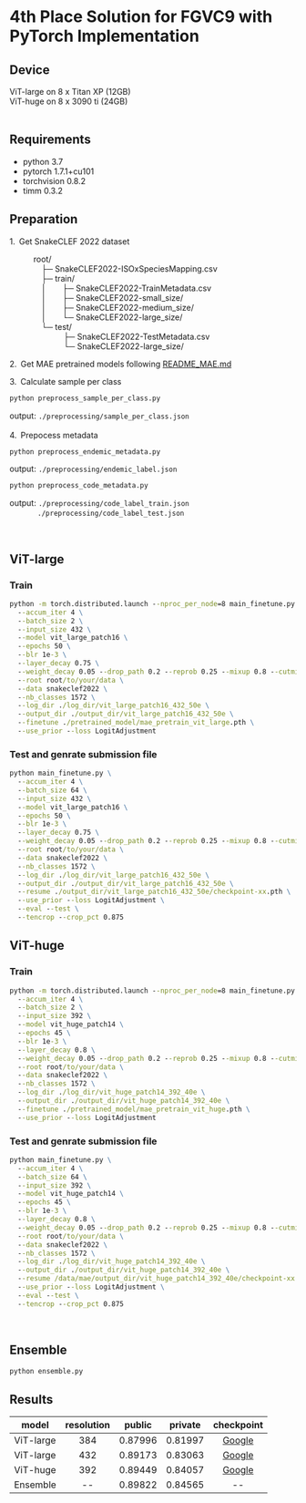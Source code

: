 # 4th Place Solution for FGVC9 with PyTorch Implementation

## Device
ViT-large on 8 x Titan XP (12GB)<br>
ViT-huge on 8 x 3090 ti (24GB)<br>
<br>

## Requirements
- python 3.7
- pytorch 1.7.1+cu101
- torchvision 0.8.2
- timm 0.3.2

## Preparation
1.&ensp;Get SnakeCLEF 2022 dataset<br>

&emsp;&emsp;&emsp;root/<br>
&emsp;&emsp;&emsp;&emsp;├─ SnakeCLEF2022-ISOxSpeciesMapping.csv<br>
&emsp;&emsp;&emsp;&emsp;├─ train/<br>
&emsp;&emsp;&emsp;&emsp;│&emsp;&emsp;├─ SnakeCLEF2022-TrainMetadata.csv<br>
&emsp;&emsp;&emsp;&emsp;│&emsp;&emsp;├─ SnakeCLEF2022-small_size/<br>
&emsp;&emsp;&emsp;&emsp;│&emsp;&emsp;├─ SnakeCLEF2022-medium_size/<br>
&emsp;&emsp;&emsp;&emsp;│&emsp;&emsp;└─ SnakeCLEF2022-large_size/<br>
&emsp;&emsp;&emsp;&emsp;└─ test/<br>
&emsp;&emsp;&emsp;&emsp; &ensp;&emsp;&emsp;├─ SnakeCLEF2022-TestMetadata.csv<br>
&emsp;&emsp;&emsp;&emsp; &ensp;&emsp;&emsp;└─ SnakeCLEF2022-large_size/<br>

2.&ensp;Get MAE pretrained models following [README_MAE.md](./README_MAE.md)
   
3.&ensp;Calculate sample per class
```cmd
python preprocess_sample_per_class.py
```
output: ```./preprocessing/sample_per_class.json```<br><br>
4.&ensp;Prepocess metadata
```cmd
python preprocess_endemic_metadata.py
```
output: ```./preprocessing/endemic_label.json```<br>
```cmd
python preprocess_code_metadata.py
```
output: ```./preprocessing/code_label_train.json```<br>
&emsp;&emsp;&emsp;&ensp;```./preprocessing/code_label_test.json```

<br>

## ViT-large
### Train
```cmd
python -m torch.distributed.launch --nproc_per_node=8 main_finetune.py \
  --accum_iter 4 \
  --batch_size 2 \
  --input_size 432 \
  --model vit_large_patch16 \
  --epochs 50 \
  --blr 1e-3 \
  --layer_decay 0.75 \
  --weight_decay 0.05 --drop_path 0.2 --reprob 0.25 --mixup 0.8 --cutmix 1.0 \
  --root root/to/your/data \
  --data snakeclef2022 \
  --nb_classes 1572 \
  --log_dir ./log_dir/vit_large_patch16_432_50e \
  --output_dir ./output_dir/vit_large_patch16_432_50e \
  --finetune ./pretrained_model/mae_pretrain_vit_large.pth \
  --use_prior --loss LogitAdjustment
```
### Test and genrate submission file
```cmd
python main_finetune.py \
  --accum_iter 4 \
  --batch_size 64 \
  --input_size 432 \
  --model vit_large_patch16 \
  --epochs 50 \
  --blr 1e-3 \
  --layer_decay 0.75 \
  --weight_decay 0.05 --drop_path 0.2 --reprob 0.25 --mixup 0.8 --cutmix 1.0 \
  --root root/to/your/data \
  --data snakeclef2022 \
  --nb_classes 1572 \
  --log_dir ./log_dir/vit_large_patch16_432_50e \
  --output_dir ./output_dir/vit_large_patch16_432_50e \
  --resume ./output_dir/vit_large_patch16_432_50e/checkpoint-xx.pth \
  --use_prior --loss LogitAdjustment \
  --eval --test \
  --tencrop --crop_pct 0.875
```



## ViT-huge
### Train
```cmd
python -m torch.distributed.launch --nproc_per_node=8 main_finetune.py \
  --accum_iter 4 \
  --batch_size 2 \
  --input_size 392 \
  --model vit_huge_patch14 \
  --epochs 45 \
  --blr 1e-3 \
  --layer_decay 0.8 \
  --weight_decay 0.05 --drop_path 0.2 --reprob 0.25 --mixup 0.8 --cutmix 1.0 \
  --root root/to/your/data \
  --data snakeclef2022 \
  --nb_classes 1572 \
  --log_dir ./log_dir/vit_huge_patch14_392_40e \
  --output_dir ./output_dir/vit_huge_patch14_392_40e \
  --finetune ./pretrained_model/mae_pretrain_vit_huge.pth \
  --use_prior --loss LogitAdjustment
```
### Test and genrate submission file
```cmd
python main_finetune.py \
  --accum_iter 4 \
  --batch_size 64 \
  --input_size 392 \
  --model vit_huge_patch14 \
  --epochs 45 \
  --blr 1e-3 \
  --layer_decay 0.8 \
  --weight_decay 0.05 --drop_path 0.2 --reprob 0.25 --mixup 0.8 --cutmix 1.0 \
  --root root/to/your/data \
  --data snakeclef2022 \
  --nb_classes 1572 \
  --log_dir ./log_dir/vit_huge_patch14_392_40e \
  --output_dir ./output_dir/vit_huge_patch14_392_40e \
  --resume /data/mae/output_dir/vit_huge_patch14_392_40e/checkpoint-xx.pth \
  --use_prior --loss LogitAdjustment \
  --eval --test \
  --tencrop --crop_pct 0.875
```
<br>

## Ensemble
```cmd
python ensemble.py
```

## Results

| model     | resolution | public  | private |                                          checkpoint                                          |
| --------- | :--------: | :-----: | :-----: | :------------------------------------------------------------------------------------------: |
| ViT-large |    384     | 0.87996 | 0.81997 | [Google](https://drive.google.com/file/d/1Rpax1cS5uE5rGYa2nuUyLdhZ1SuZa0pf/view?usp=sharing) |
| ViT-large |    432     | 0.89173 | 0.83063 | [Google](https://drive.google.com/file/d/1vnNqoCa9723XgZ7Izw48VqppXMILPqz7/view?usp=sharing) |
| ViT-huge  |    392     | 0.89449 | 0.84057 | [Google](https://drive.google.com/file/d/1EEd7KllY2Z0gvLzZaLyD0VLMHS4Fc0DH/view?usp=sharing) |
| Ensemble  |     --     | 0.89822 | 0.84565 |                                              --                                              |
